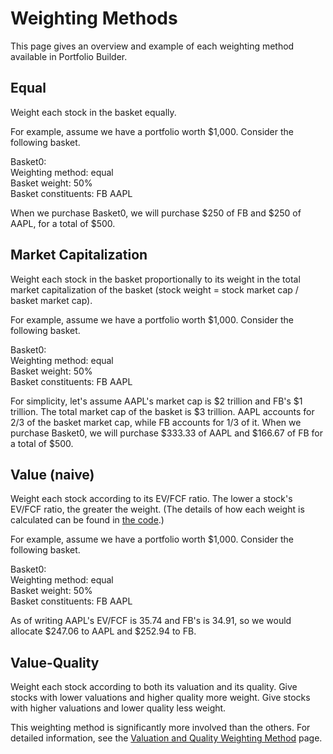 # Weighting Methods
This page gives an overview and example of each weighting method available in Portfolio Builder.

## Equal
Weight each stock in the basket equally. 

For example, assume we have a portfolio worth $1,000. Consider the following basket.

Basket0:\
    Weighting method: equal\
    Basket weight: 50%\
    Basket constituents: FB AAPL

When we purchase Basket0, we will purchase $250 of FB and $250 of AAPL, for a total of $500.

## Market Capitalization
Weight each stock in the basket proportionally to its weight in the total market capitalization of the basket (stock weight = stock market cap / basket market cap).

For example, assume we have a portfolio worth $1,000. Consider the following basket.

Basket0:\
    Weighting method: equal\
    Basket weight: 50%\
    Basket constituents: FB AAPL

For simplicity, let's assume AAPL's market cap is $2 trillion and FB's $1 trillion. The total market cap of the basket is $3 trillion. AAPL accounts for 2/3 of the basket market cap, while FB accounts for 1/3 of it. When we purchase Basket0, we will purchase $333.33 of AAPL and $166.67 of FB for a total of $500.

## Value (naive)
Weight each stock according to its EV/FCF ratio. The lower a stock's EV/FCF ratio, the greater the weight. (The details of how each weight is calculated can be found in [the code](../portfoliobuilder/weighting.py#L51).)

For example, assume we have a portfolio worth $1,000. Consider the following basket.

Basket0:\
    Weighting method: equal\
    Basket weight: 50%\
    Basket constituents: FB AAPL

As of writing AAPL's EV/FCF is 35.74 and FB's is 34.91, so we would allocate $247.06 to AAPL and $252.94 to FB.

## Value-Quality
Weight each stock according to both its valuation and its quality. Give stocks with lower valuations and higher quality more weight. Give stocks with higher valuations and lower quality less weight.

This weighting method is significantly more involved than the others. For detailed information, see the [Valuation and Quality Weighting Method](value_quality_method.md) page.